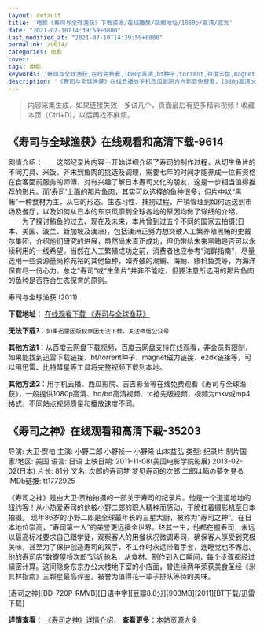 ```yaml
---
layout: default
title: '电影《寿司与全球渔获》下载资源/在线播放/视频地址/1080p/高清/蓝光'
date: "2021-07-10T14:39:59+0800"
last_modified_at: "2021-07-10T14:39:59+0800"
permalink: /9614/
categories: 电影
cover:
tags: 电影
keywords: '寿司与全球渔获,在线免费看,1080p高清,bt种子,torrent,百度云盘,magnet,磁力链,迅雷下载资源'
description: '《寿司与全球渔获》在线云播放手机西瓜影院吉吉影音免费看，1080p高清bd/hd未删减完整版和tc抢先枪版，mkv/mp4格式，附带bt/torrent种子、magnet/磁力链、百度云盘、网盘资源迅雷下载链接'
---
```


>内容采集生成，如果链接失效，多试几个，页面最后有更多精彩视频！收藏本页（Ctrl+D)，以后再找不麻烦。


## 《寿司与全球渔获》在线观看和高清下载-9614

剧情介绍：　　这部纪录片内容一开始详细介绍了寿司的制作过程，从切生鱼片的不同刀具、米饭、芥末到鱼肉的挑选及调理，需要七年的时间才能养成一位有资格在食客面前服务的师傅，对有兴趣了解日本寿司文化的朋友，这是一步相当值得推荐的影片。而‘寿司’上面的那片鱼肉，其实可以选择的鱼种很多，但片中以“黑鲔”一种食材为主，从它的形态、生态习性、捕捞过程，产销管理到如何运送到市场及餐厅，以及如何从日本的东京风靡到全球各地的原因均做了详细的介绍。 　　为了探讨鲔鱼的过去、现在及未来，本片曾到过五个不同的国家去拍摄(日本、美国、波兰、新加坡及澳洲)，包括澳洲正努力想突破人工繁养殖黑鲔的史戴尔集团，介绍他们研究的进展，虽然尚未真正成功，但仍带给未来黑鲔是否可以永续利用的一线希望。当然在人工繁殖成功之前，消费者也应参考“海鲜指南”，尽量选用一些资源量尚称充裕的其他鱼种，如养殖的潮鲷、海鲡、鲹科鱼类等，为海洋保育尽一份心力。总之“寿司”或“生鱼片”并非不能吃，但要注意所选用的那片鱼肉的鱼种是否符合生态保育的原则。


寿司与全球渔获 (2011)

**下载地址**： [在线观看下载 《寿司与全球渔获》](https://www.btbtdy.me/btdy/dy9238.html) 


**无法下载?**：`如果迅雷因版权原因无法下载，关注微信公众号 `

**其他方法1**：从百度云网盘下载视频，百度云网盘支持在线观看，非会员有限制，如果能找到迅雷下载链接、bt/torrent种子、magnet磁力链接、e2dk链接等，可以用迅雷、比特彗星等工具将完整视频下载到本地。

**其他方法2**：用手机云播、西瓜影院、吉吉影音等在线免费观看《寿司与全球渔获》，一般提供1080p高清、hd/bd高清视频、tc抢先版视频，视频为mkv或mp4格式，不同站点视频质量和播放速度不同。


## 《寿司之神》在线观看和高清下载-35203

导演: 大卫·贾柏 主演: 小野二郎 小野祯一 小野隆 山本益弘 类型: 纪录片 制片国家/地区: 美国 语言: 日语 上映日期: 2011-11-08(美国电影学院影展) 2013-02-02(日本) 片长: 81分 又名: 次郎的寿司梦 梦见寿司的次郎 二郎は鮨の夢を見る IMDb链接: tt1772925

《寿司之神》是由大卫·贾柏拍摄的一部关于寿司的纪录片。他是一个道道地地的纽约客！从小热爱寿司的他被小野二郎的职人精神而感动，干脆扛着摄影机至日本拍摄。 现年86岁的小野二郎是全球最年长的三星大厨，被称为“寿司之神”。在日本地位崇高，“寿司第一人”的美誉更远播全世界。终其一生，他都在握寿司，永远以最高标准要求自己跟学徒，观察客人的用餐状况微调寿司，确保客人享受到究极美味，甚至为了保护创造寿司的双手，不工作时永远带着手套，连睡觉也不懈怠。 他的寿司店“数寄屋桥次郎”远近驰名，从食材、制作到入口瞬间，每个步骤都经过縝密计算。这间隐身东京办公大楼地下室的小店面，曾连续两年荣获美食圣经《米其林指南》三颗星最高评鉴。被誉为值得花一辈子排队等待的美味。


[寿司之神][BD-720P-RMVB][日语中字][豆瓣8.8分][903MB][2011][BT下载/迅雷下载]

**详情查看**： [《寿司之神》详情介绍](/movie/35203/)， **查看更多**：[本站资源大全](/movie/t/all/)

